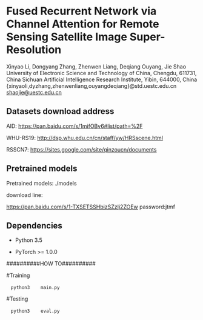 # Fused Recurrent Network via Channel Attention for Remote Sensing Satellite Image Super-Resolution

Xinyao Li, Dongyang Zhang, Zhenwen Liang, Deqiang Ouyang, Jie Shao
University of Electronic Science and Technology of China, Chengdu, 611731, China
Sichuan Artificial Intelligence Research Institute, Yibin, 644000, China
{xinyaoli,dyzhang,zhenwenliang,ouyangdeqiang}@std.uestc.edu.cn shaojie@uestc.edu.cn

## Datasets download address
AID: https://pan.baidu.com/s/1mifOBv6#list/path=%2F

WHU-RS19: http://dsp.whu.edu.cn/cn/staff/yw/HRSscene.html

RSSCN7: https://sites.google.com/site/qinzoucn/documents

## Pretrained models
Pretrained models: ./models

download line:

https://pan.baidu.com/s/1-TXSETSSHbizSZzIj2ZOEw 
password:jtmf

## Dependencies
* Python 3.5

* PyTorch >= 1.0.0

##########HOW TO##########

#Training

    ```python3
    main.py
    ```

#Testing

    ```python3
    eval.py
    ```
